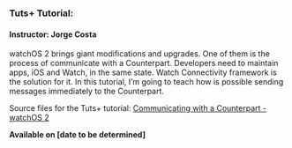 ### Tuts+ Tutorial: 

#### Instructor: Jorge Costa

watchOS 2 brings giant modifications and upgrades. One of them is the process of communicate with a Counterpart. Developers need to maintain apps, iOS and Watch, in the same state. Watch Connectivity framework is the solution for it. In this tutorial, I’m going to teach how is possible sending messages immediately to the Counterpart.

Source files for the Tuts+ tutorial: [Communicating with a Counterpart - watchOS 2](http://code.tutsplus.com/tutorials/communicating-with-a-counterpart-watchos-2--cms-24372)

**Available on [date to be determined]**